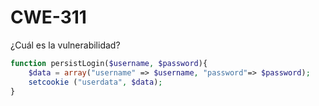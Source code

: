 # CWE-311

¿Cuál es la vulnerabilidad?

```php
function persistLogin($username, $password){
    $data = array("username" => $username, "password"=> $password);
    setcookie ("userdata", $data);
}
```
